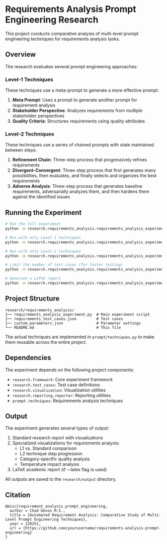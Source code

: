 # Requirements Analysis Prompt Engineering Research

This project conducts comparative analysis of multi-level prompt engineering techniques for requirements analysis tasks.

## Overview

The research evaluates several prompt engineering approaches:

### Level-1 Techniques
These techniques use a meta-prompt to generate a more effective prompt:

1. **Meta Prompt**: Uses a prompt to generate another prompt for requirement analysis
2. **Stakeholder Perspective**: Analyzes requirements from multiple stakeholder perspectives
3. **Quality Criteria**: Structures requirements using quality attributes

### Level-2 Techniques
These techniques use a series of chained prompts with state maintained between steps:

1. **Refinement Chain**: Three-step process that progressively refines requirements
2. **Divergent-Convergent**: Three-step process that first generates many possibilities, then evaluates, and finally selects and organizes the best requirements
3. **Adverse Analysis**: Three-step process that generates baseline requirements, adversarially analyzes them, and then hardens them against the identified issues

## Running the Experiment

```bash
# Run the full experiment
python -m research.requirements_analysis.requirements_analysis_experiment

# Run with only Level-1 techniques
python -m research.requirements_analysis.requirements_analysis_experiment --l1-only

# Run with only Level-2 techniques
python -m research.requirements_analysis.requirements_analysis_experiment --l2-only

# Limit the number of test cases (for faster testing)
python -m research.requirements_analysis.requirements_analysis_experiment --limit 2

# Generate a LaTeX report
python -m research.requirements_analysis.requirements_analysis_experiment --latex
```

## Project Structure

```
research/requirements_analysis/
├── requirements_analysis_experiment.py  # Main experiment script
├── requirements_test_cases.json         # Test cases
├── custom_parameters.json               # Parameter settings
└── README.md                            # This file
```

The actual techniques are implemented in `prompt/techniques.py` to make them reusable across the entire project.

## Dependencies

The experiment depends on the following project components:
- `research.framework`: Core experiment framework
- `research.test_cases`: Test case definitions
- `research.visualization`: Visualization utilities
- `research.reporting.reporter`: Reporting utilities
- `prompt.techniques`: Requirements analysis techniques

## Output

The experiment generates several types of output:
1. Standard research report with visualizations
2. Specialized visualizations for requirements analysis:
   - L1 vs. Standard comparison
   - L2 technique step progression
   - Category-specific quality analysis
   - Temperature impact analysis
3. LaTeX academic report (if --latex flag is used)

All outputs are saved to the `research/output` directory.

## Citation

```
@misc{requirement_analysis_prompt_engineering,
  author = Chad Devos M.S.,
  title = {Automated Requirement Analysis: Comparative Study of Multi-Level Prompt Engineering Techniques},
  year = {2025},
  url = {https://github.com/yourusername/requirements-analysis-prompt-engineering}
}
```